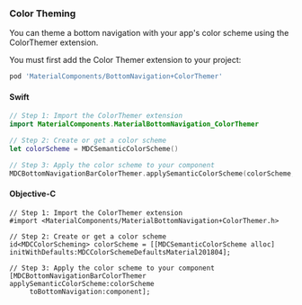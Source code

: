 ### Color Theming

You can theme a bottom navigation with your app's color scheme using the ColorThemer extension.

You must first add the Color Themer extension to your project:

```bash
pod 'MaterialComponents/BottomNavigation+ColorThemer'
```

<!--<div class="material-code-render" markdown="1">-->
#### Swift
```swift
// Step 1: Import the ColorThemer extension
import MaterialComponents.MaterialBottomNavigation_ColorThemer

// Step 2: Create or get a color scheme
let colorScheme = MDCSemanticColorScheme()

// Step 3: Apply the color scheme to your component
MDCBottomNavigationBarColorThemer.applySemanticColorScheme(colorScheme, to: component)
```

#### Objective-C

```objc
// Step 1: Import the ColorThemer extension
#import <MaterialComponents/MaterialBottomNavigation+ColorThemer.h>

// Step 2: Create or get a color scheme
id<MDCColorScheming> colorScheme = [[MDCSemanticColorScheme alloc] initWithDefaults:MDCColorSchemeDefaultsMaterial201804];

// Step 3: Apply the color scheme to your component
[MDCBottomNavigationBarColorThemer applySemanticColorScheme:colorScheme
     toBottomNavigation:component];
```
<!--</div>-->
